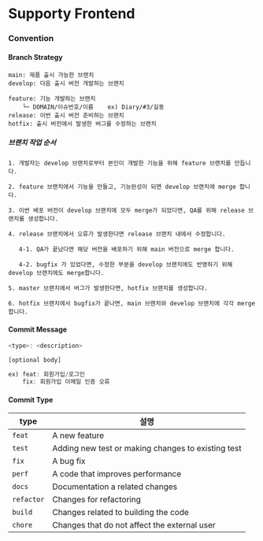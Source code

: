 # Supporty Frontend

### Convention
#### Branch Strategy
```
main: 제품 출시 가능한 브랜치
develop: 다음 출시 버전 개발하는 브랜치

feature: 기능 개발하는 브랜치
    └─ DOMAIN/이슈번호/이름    ex) Diary/#3/길동
release: 이번 출시 버전 준비하는 브랜치
hotfix: 출시 버전에서 발생한 버그를 수정하는 브랜치
```

##### 브랜치 작업 순서
```
1. 개발자는 develop 브랜치로부터 본인이 개발한 기능을 위해 feature 브랜치를 만듭니다. 

2. feature 브랜치에서 기능을 만들고, 기능완성이 되면 develop 브랜치에 merge 합니다. 

3. 이번 배포 버전이 develop 브랜치에 모두 merge가 되었다면, QA를 위해 release 브랜치를 생성합니다.

4. release 브랜치에서 오류가 발생한다면 release 브랜치 내에서 수정합니다. 

   4-1. QA가 끝났다면 해당 버전을 배포하기 위해 main 버전으로 merge 합니다. 

   4-2. bugfix 가 있었다면, 수정한 부분을 develop 브랜치에도 반영하기 위해 develop 브랜치에도 merge합니다. 

5. master 브랜치에서 버그가 발생한다면, hotfix 브랜치를 생성합니다. 

6. hotfix 브랜치에서 bugfix가 끝나면, main 브랜치와 develop 브랜치에 각각 merge합니다. 
```

#### Commit Message
```javascript
<type>: <description>

[optional body]

ex) feat: 회원가입/로그인
    fix: 회원가입 이메일 인증 오류
```

#### Commit Type
| type      | 설명                                               |
|-----------|--------------------------------------------------|
| `feat`    | A new feature                                    |
| `test`    | Adding new test or making changes to existing test |
| `fix`     | A bug fix                                        |
| `perf`    | A code that improves performance                 |
| `docs`    | Documentation a related changes                  |
| `refactor` | Changes for refactoring                      |
| `build`   | Changes related to building the code             |
| `chore`   | Changes that do not affect the external user     |
